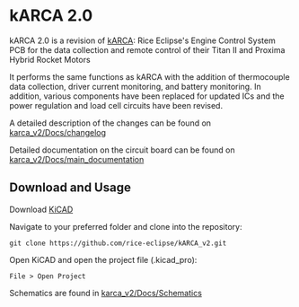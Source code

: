 # kARCA 2.0
kARCA 2.0 is a revision of [kARCA](https://github.com/rice-eclipse/karca):  Rice Eclipse's Engine Control System PCB for the data collection and remote control 
of their Titan II and Proxima Hybrid Rocket Motors

It performs the same functions as kARCA with the addition of thermocouple data collection, driver current monitoring, and battery monitoring.
In addition, various components have been replaced for updated ICs and the power regulation and load cell circuits have been revised.

A detailed description of the changes can be found on  [karca_v2/Docs/changelog]()

Detailed documentation on the circuit board can be found on [karca_v2/Docs/main_documentation]()

## Download and Usage
Download [KiCAD](https://www.kicad.org/download/)

Navigate to your preferred folder and clone into the repository:
```
git clone https://github.com/rice-eclipse/kARCA_v2.git
```
Open KiCAD and open the project file (.kicad_pro):
```
File > Open Project
```

Schematics are found in [karca_v2/Docs/Schematics](https://github.com/rice-eclipse/kARCA_v2/tree/main/karca_v2/Docs/Schematics)



